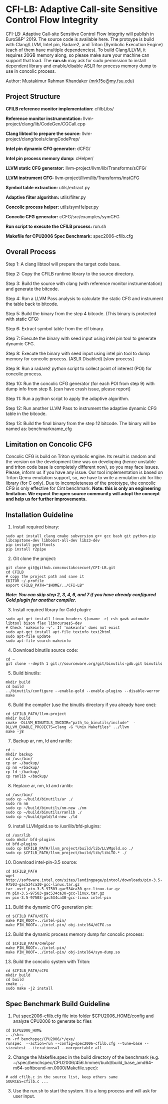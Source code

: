 # CFI-LB: Adaptive Call-site Sensitive Control Flow Integrity

CFI-LB: Adaptive Call-site Sensitive Control Flow Integrity will publish in EuroS&P' 2019. The source code is available here. The protoype is build with Clang/LLVM, Intel pin, Radare2, and Triton (Symbolic Execution Engine)(each of them have multiple dependencies). To build Clang/LLVM, it requires 20GB memory along, so please make sure your machine can support that load. The **run.sh** may ask for sudo permission to install dependent library and enable/disable ASLR for process memory dump to use in concolic process.

Author: Mustakimur Rahman Khandaker (mrk15e@my.fsu.edu)

## Project Structure
**CFILB reference monitor implementation:** cfilbLibs/

**Reference monitor instrumentation:** llvm-project/clang/lib/CodeGen/CGCall.cpp

**Clang libtool to prepare the source:** llvm-project/clang/tools/clangCodePrep/

**Intel pin dynamic CFG generator:** dCFG/

**Intel pin process memory dump:** cHelper/

**LLVM static CFG generator:** llvm-project/llvm/lib/Transforms/sCFG/

**LLVM instrument CFG:** llvm-project/llvm/lib/Transforms/instCFG

**Symbol table extraction:** utils/extract.py

**Adaptive filter algorithm:** utils/filter.py

**Concolic process helper:** utils/symHelper.py

**Concolic CFG generator:** cCFG/src/examples/symCFG

**Run script to execute the CFILB process:** run.sh

**Makefile for CPU2006 Spec Benchmark:** spec2006-cfilb.cfg

## Overall Process
Step 1: A clang libtool will prepare the target code base.

Step 2: Copy the CFILB runtime library to the source directory.

Step 3: Build the source with clang (with reference monitor instrumentation) and generate the bitcode.

Step 4: Run a LLVM Pass analysis to calculate the static CFG and instrument the table back to bitcode.

Step 5: Build the binary from the step 4 bitcode. (This binary is protected with static CFG)

Step 6: Extract symbol table from the elf binary.

Step 7: Execute the binary with seed input using intel pin tool to generate dynamic CFG.

Step 8: Execute the binary with seed input using intel pin tool to dump memory for concolic process. (ASLR Disabled) [slow process]

Step 9: Run a radare2 python script to collect point of interest (POI) for concolic process.

Step 10: Run the concolic CFG generator (for each POI from step 9) with dump info from step 8. [can have crash issue, please report]

Step 11: Run a python script to apply the adaptive algorithm.

Step 12: Run another LLVM Pass to instrument the adaptive dynamic CFG table in the bitcode.

Step 13: Build the final binary from the step 12 bitcode. The binary will be named as: benchmarkname_cfg

## Limitation on Concolic CFG
Concolic CFG is build on Triton symbolic engine. Its result is random and the version on the development time was on developing (hence unstable and triton code base is completely different now), so you may face issues. Please, inform us if you have any issue. Our tool implementation is based on Triton Qemu emulation support, so, we have to write a emulation abi for libc library (for C only). Due to incompleteness of the prototype, the concolic CFG is only effective for Cint benchmark. **Note: this is only an engineering limitation. We expect the open source community will adopt the concept and help us for further improvements.**

## Installation Guideline
1. Install required binary:
```text
sudo apt install clang cmake subversion g++ gcc bash git python-pip libcapstone-dev libboost-all-dev libz3-dev
pip install pyelftools
pip install r2pipe
```

2. Git clone the project:
```text
git clone git@github.com:mustakcsecuet/CFI-LB.git
cd CFILB
# copy the project path and save it
EDITOR ~/.profile
export CFILB_PATH="$HOME/../CFI-LB"
```
***Note: You can skip step 2, 3, 4, 6, and 7 if you have already configured Gold plugin for another compiler.***

3. Install required library for Gold plugin:
```text
sudo apt-get install linux-headers-$(uname -r) csh gawk automake libtool bison flex libncurses5-dev
# Check 'makeinfo -v'. If 'makeinfo' does not exist
sudo apt-get install apt-file texinfo texi2html
sudo apt-file update
sudo apt-file search makeinfo
```

4. Download binutils source code:
```text
cd ~
git clone --depth 1 git://sourceware.org/git/binutils-gdb.git binutils
```

5. Build binutils:
```text
mkdir build
cd build
../binutils/configure --enable-gold --enable-plugins --disable-werror
make
```

6. Build the compiler (use the binutils directory if you already have one):
```text
cd $CFILB_PATH/llvm-project
mkdir build
cmake -DLLVM_BINUTILS_INCDIR="path_to_binutils/include"  -DLLVM_ENABLE_PROJECTS=clang -G "Unix Makefiles" ../llvm
make -j8
```

7. Backup ar, nm, ld and ranlib:
```text
cd ~
mkdir backup
cd /usr/bin/
cp ar ~/backup/
cp nm ~/backup/
cp ld ~/backup/
cp ranlib ~/backup/
```

8. Replace ar, nm, ld and ranlib:
```text
cd /usr/bin/
sudo cp ~/build/binutils/ar ./
sudo rm nm
sudo cp ~/build/binutils/nm-new ./nm
sudo cp ~/build/binutils/ranlib ./
sudo cp ~/build/gold/ld-new ./ld
```

9. install LLVMgold.so to /usr/lib/bfd-plugins:
```text
cd /usr/lib
sudo mkdir bfd-plugins
cd bfd-plugins
sudo cp $CFILB_PATH/llvm_project/build/lib/LLVMgold.so ./
sudo cp $CFILB_PATH/llvm_project/build/lib/libLTO.* ./
```

10. Download intel-pin-3.5 source:
```text
cd $CFILB_PATH
wget http://software.intel.com/sites/landingpage/pintool/downloads/pin-3.5-97503-gac534ca30-gcc-linux.tar.gz
tar -xvzf pin-3.5-97503-gac534ca30-gcc-linux.tar.gz
rm pin-3.5-97503-gac534ca30-gcc-linux.tar.gz
mv pin-3.5-97503-gac534ca30-gcc-linux intel-pin
```

11. Build the dynamic CFG generation pin:
```text
cd $CFILB_PATH/dCFG
make PIN_ROOT=../intel-pin/
make PIN_ROOT=../intel-pin/ obj-intel64/dCFG.so
```

12. Build the dynamic process memory dump for concolic process:
```text
cd $CFILB_PATH/cHelper
make PIN_ROOT=../intel-pin/
make PIN_ROOT=../intel-pin/ obj-intel64/sym-dump.so
```

13. Build the concolic system with Triton:
```text
cd $CFILB_PATH/cCFG
mkdir build
cd build
cmake ..
sudo make -j2 install
```

## Spec Benchmark Build Guideline
1. Put spec2006-cfilb.cfg file into folder $CPU2006_HOME/config and analyze CPU2006 to generate bc files
```text
cd $CPU2000_HOME
. ./shrc
rm -rf benchspec/CPU2006/*/exe/
runspec  --action=run --config=spec2006-cfilb.cfg --tune=base --size=test --iterations=1 --noreportable all
```
2. Change the Makefile.spec in the build directory of the benchmark (e.g. ~/spec/benchspec/CPU2006/456.hmmer/build/build_base_amd64-m64-softbound-nn.0000/Makefile.spec):
```text
# add cfilb.c in the source list, keep others same
SOURCES=cfilb.c ...
```
3. Use the run.sh to start the system. It is a long process and will ask for user input.